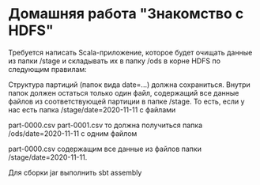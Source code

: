 # Домашняя работа "Знакомство с HDFS"

Требуется написать Scala-приложение, которое будет очищать данные из папки /stage и складывать их в папку /ods в корне HDFS по следующим правилам:

Структура партиций (папок вида date=...) должна сохраниться.
Внутри папок должен остаться только один файл, содержащий все данные файлов из соответствующей партиции в папке /stage.
То есть, если у нас есть папка /stage/date=2020-11-11 с файлами

part-0000.csv
part-0001.csv
то должна получиться папка /ods/date=2020-11-11 с одним файлом

part-0000.csv
содержащим все данные из файлов папки /stage/date=2020-11-11.

Для сборки jar выполнить sbt assembly
